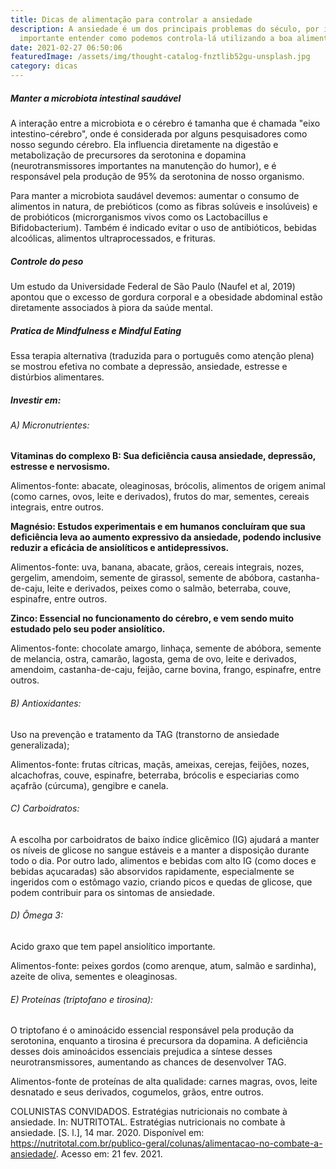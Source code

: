 ```yaml
---
title: Dicas de alimentação para controlar a ansiedade
description: A ansiedade é um dos principais problemas do século, por isso é
  importante entender como podemos controla-lá utilizando a boa alimentação
date: 2021-02-27 06:50:06
featuredImage: /assets/img/thought-catalog-fnztlib52gu-unsplash.jpg
category: dicas
---
```

##### Manter a microbiota intestinal saudável

A interação entre a microbiota e o cérebro é tamanha que é chamada "eixo intestino-cérebro", onde é considerada por alguns pesquisadores como nosso segundo cérebro. Ela influencia diretamente na digestão e metabolização de precursores da serotonina e dopamina (neurotransmissores importantes na manutenção do humor), e é responsável pela produção de 95% da serotonina de nosso organismo.

Para manter a microbiota saudável devemos: aumentar o consumo de alimentos in natura, de prebióticos (como as fibras solúveis e insolúveis) e de probióticos (microrganismos vivos como os Lactobacillus e Bifidobacterium). Também é indicado evitar o uso de antibióticos, bebidas alcoólicas, alimentos ultraprocessados, e frituras.

##### Controle do peso

Um estudo da Universidade Federal de São Paulo (Naufel et al, 2019) apontou que o excesso de gordura corporal e a obesidade abdominal estão diretamente associados à piora da saúde mental.

##### Pratica de Mindfulness e Mindful Eating

Essa terapia alternativa (traduzida para o português como atenção plena) se mostrou efetiva no combate a depressão, ansiedade, estresse e distúrbios alimentares.

##### Investir em:

###### A) Micronutrientes:

**Vitaminas do complexo B: Sua deficiência causa ansiedade, depressão, estresse e nervosismo.**

Alimentos-fonte: abacate, oleaginosas, brócolis, alimentos de origem animal (como carnes, ovos, leite e derivados), frutos do mar, sementes, cereais integrais, entre outros.

**Magnésio: Estudos experimentais e em humanos concluíram que sua deficiência leva ao aumento expressivo da ansiedade, podendo inclusive reduzir a eficácia de ansiolíticos e antidepressivos.**

Alimentos-fonte: uva, banana, abacate, grãos, cereais integrais, nozes, gergelim, amendoim, semente de girassol, semente de abóbora, castanha-de-caju, leite e derivados, peixes como o salmão, beterraba, couve, espinafre, entre outros.

**Zinco: Essencial no funcionamento do cérebro, e vem sendo muito estudado pelo seu poder ansiolítico.**

Alimentos-fonte: chocolate amargo, linhaça, semente de abóbora, semente de melancia, ostra, camarão, lagosta, gema de ovo, leite e derivados, amendoim, castanha-de-caju, feijão, carne bovina, frango, espinafre, entre outros.

###### B) Antioxidantes:

Uso na prevenção e tratamento da TAG (transtorno de ansiedade generalizada);

Alimentos-fonte: frutas cítricas, maçãs, ameixas, cerejas, feijões, nozes, alcachofras, couve, espinafre, beterraba, brócolis e especiarias como açafrão (cúrcuma), gengibre e canela.

###### C) Carboidratos:

A escolha por carboidratos de baixo índice glicêmico (IG) ajudará a manter os níveis de glicose no sangue estáveis e a manter a disposição durante todo o dia. Por outro lado, alimentos e bebidas com alto IG (como doces e bebidas açucaradas) são absorvidos rapidamente, especialmente se ingeridos com o estômago vazio, criando picos e quedas de glicose, que podem contribuir para os sintomas de ansiedade.

###### D) Ômega 3:

Acido graxo que tem papel ansiolítico importante.

Alimentos-fonte: peixes gordos (como arenque, atum, salmão e sardinha), azeite de oliva, sementes e oleaginosas.

###### E) Proteínas (triptofano e tirosina):

O triptofano é o aminoácido essencial responsável pela produção da serotonina, enquanto a tirosina é precursora da dopamina. A deficiência desses dois aminoácidos essenciais prejudica a síntese desses neurotransmissores, aumentando as chances de desenvolver TAG.

Alimentos-fonte de proteínas de alta qualidade: carnes magras, ovos, leite desnatado e seus derivados, cogumelos, grãos, entre outros.



COLUNISTAS CONVIDADOS. Estratégias nutricionais no combate à ansiedade. In: NUTRITOTAL. Estratégias nutricionais no combate à ansiedade. \[S. l.], 14 mar. 2020. Disponível em: [](https://nutritotal.com.br/publico-geral/colunas/alimentacao-no-combate-a-ansiedade/)<https://nutritotal.com.br/publico-geral/colunas/alimentacao-no-combate-a-ansiedade/>. Acesso em: 21 fev. 2021.